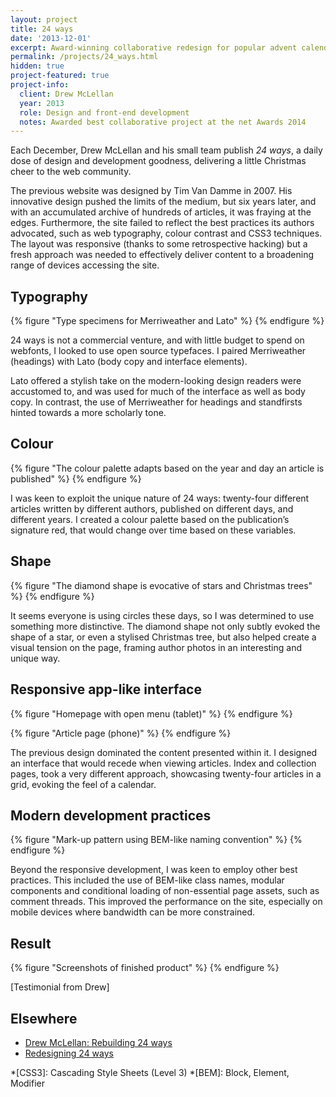 ```yaml
---
layout: project
title: 24 ways
date: '2013-12-01'
excerpt: Award-winning collaborative redesign for popular advent calendar for web geeks.
permalink: /projects/24_ways.html
hidden: true
project-featured: true
project-info:
  client: Drew McLellan
  year: 2013
  role: Design and front-end development
  notes: Awarded best collaborative project at the net Awards 2014
---
```

Each December, Drew McLellan and his small team publish _24 ways_, a daily dose of design and development goodness, delivering a little Christmas cheer to the web community.

The previous website was designed by Tim Van Damme in 2007. His innovative design pushed the limits of the medium, but six years later, and with an accumulated archive of hundreds of articles, it was fraying at the edges. Furthermore, the site failed to reflect the best practices its authors advocated, such as web typography, colour contrast and CSS3 techniques. The layout was responsive (thanks to some retrospective hacking) but a fresh approach was needed to effectively deliver content to a broadening range of devices accessing the site.

## Typography
{% figure "Type specimens for Merriweather and Lato" %}
{% endfigure %}

24 ways is not a commercial venture, and with little budget to spend on webfonts, I looked to use open source typefaces. I paired Merriweather (headings) with Lato (body copy and interface elements).

Lato offered a stylish take on the modern-looking design readers were accustomed to, and was used for much of the interface as well as body copy. In contrast, the use of Merriweather for headings and standfirsts hinted towards a more scholarly tone.

## Colour
{% figure "The colour palette adapts based on the year and day an article is published" %}
{% endfigure %}

I was keen to exploit the unique nature of 24 ways: twenty-four different articles written by different authors, published on different days, and different years. I created a colour palette based on the publication’s signature red, that would change over time based on these variables.

## Shape
{% figure "The diamond shape is evocative of stars and Christmas trees" %}
{% endfigure %}

It seems everyone is using circles these days, so I was determined to use something more distinctive. The diamond shape not only subtly evoked the shape of a star, or even a stylised Christmas tree, but also helped create a visual tension on the page, framing author photos in an interesting and unique way.

## Responsive app-like interface
{% figure "Homepage with open menu (tablet)" %}
{% endfigure %}

{% figure "Article page (phone)" %}
{% endfigure %}

The previous design dominated the content presented within it. I designed an interface that would recede when viewing articles. Index and collection pages, took a very different approach, showcasing twenty-four articles in a grid, evoking the feel of a calendar.

## Modern development practices
{% figure "Mark-up pattern using BEM-like naming convention" %}
{% endfigure %}

Beyond the responsive development, I was keen to employ other best practices. This included the use of BEM-like class names, modular components and conditional loading of non-essential page assets, such as comment threads. This improved the performance on the site, especially on mobile devices where bandwidth can be more constrained.

## Result
{% figure "Screenshots of finished product" %}
{% endfigure %}

[Testimonial from Drew]

## Elsewhere
* [Drew McLellan: Rebuilding 24 ways][1]
* [Redesigning 24 ways][2]

[1]: http://allinthehead.com/retro/366/rebuilding-24-ways
[2]: /2013/12/redesigning_24_ways

*[CSS3]: Cascading Style Sheets (Level 3)
*[BEM]: Block, Element, Modifier
